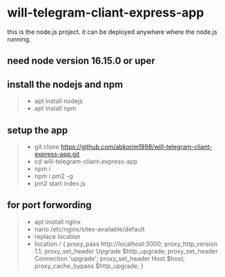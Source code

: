 # will-telegram-cliant-express-app
this is the node.js project. it can be deployed anywhere where the node.js running.

## need node version 16.15.0 or uper
## install the nodejs and npm
> - apt install nodejs
> - apt install npm

## setup the app
> - git clone https://github.com/abkorim1998/will-telegram-cliant-express-app.git
> - cd will-telegram-cliant-express-app
> - npm i
> - npm i pm2 -g
> - pm2 start index.js

## for port forwording 
> - apt inistall nginx
> - nano /etc/nginx/sites-available/default
> - replace location
> - location / {
    proxy_pass http://localhost:3000;
    proxy_http_version 1.1;
    proxy_set_header Upgrade $http_upgrade;
    proxy_set_header Connection 'upgrade';
    proxy_set_header Host $host;
    proxy_cache_bypass $http_upgrade;
}
